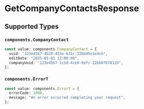 # GetCompanyContactsResponse


## Supported Types

### `components.CompanyContact`

```typescript
const value: components.CompanyContact = {
  uuid: "123e4567-4b20-455e-b31c-22bb05e1e4cb",
  editDate: "2025-05-01 12:00:00",
  companyUuid: "123e4567-1c5d-4ce8-9efc-22bb0767831b",
};
```

### `components.ErrorT`

```typescript
const value: components.ErrorT = {
  errorCode: 1000,
  message: "An error occurred completing your request",
};
```

